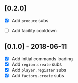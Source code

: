 [0.2.0]
-------
- [x] Add `produce` subs
- [ ] Add facility cooldown


[0.1.0] - 2018-06-11
--------------------
- [x] Add initial commands loading
- [x] Add `region.create` subs
- [x] Add `player.register` subs
- [x] Add `factory.create` subs
